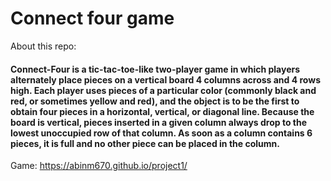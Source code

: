 
# Connect four game
About this repo:
#### Connect-Four is a tic-tac-toe-like two-player game in which players alternately place pieces on a vertical board 4 columns across and 4 rows high. Each player uses pieces of a particular color (commonly black and red, or sometimes yellow and red), and the object is to be the first to obtain four pieces in a horizontal, vertical, or diagonal line. Because the board is vertical, pieces inserted in a given column always drop to the lowest unoccupied row of that column. As soon as a column contains 6 pieces, it is full and no other piece can be placed in the column.



Game:
https://abinm670.github.io/project1/
